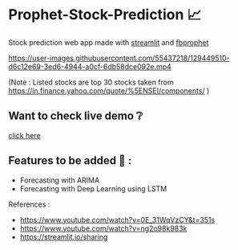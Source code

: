 # Prophet-Stock-Prediction 📈

Stock prediction web app made with [streamlit](https://streamlit.io/) and [fbprophet](https://facebook.github.io/prophet/)


https://user-images.githubusercontent.com/55437218/129449510-d6c12e69-3ed6-4944-a0cf-6db58dce092e.mp4

(Note : Listed stocks are top 30 stocks taken from https://in.finance.yahoo.com/quote/%5ENSEI/components/ )


## Want to check live demo ❔
[click here](https://share.streamlit.io/patrickbro13/prophet-stock-prediction/main)

## Features to be added 🤔 : 
* Forecasting with ARIMA
* Forecasting with Deep Learning using LSTM

References :
* https://www.youtube.com/watch?v=0E_31WqVzCY&t=351s
* https://www.youtube.com/watch?v=ng2o98k983k
* https://streamlit.io/sharing
